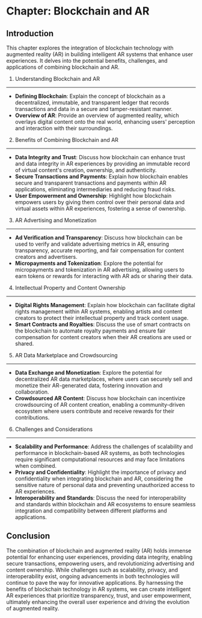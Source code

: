 Chapter: Blockchain and AR
==========================

Introduction
------------

This chapter explores the integration of blockchain technology with augmented reality (AR) in building intelligent AR systems that enhance user experiences. It delves into the potential benefits, challenges, and applications of combining blockchain and AR.

1. Understanding Blockchain and AR
----------------------------------

* **Defining Blockchain**: Explain the concept of blockchain as a decentralized, immutable, and transparent ledger that records transactions and data in a secure and tamper-resistant manner.
* **Overview of AR**: Provide an overview of augmented reality, which overlays digital content onto the real world, enhancing users' perception and interaction with their surroundings.

2. Benefits of Combining Blockchain and AR
------------------------------------------

* **Data Integrity and Trust**: Discuss how blockchain can enhance trust and data integrity in AR experiences by providing an immutable record of virtual content's creation, ownership, and authenticity.
* **Secure Transactions and Payments**: Explain how blockchain enables secure and transparent transactions and payments within AR applications, eliminating intermediaries and reducing fraud risks.
* **User Empowerment and Ownership**: Highlight how blockchain empowers users by giving them control over their personal data and virtual assets within AR experiences, fostering a sense of ownership.

3. AR Advertising and Monetization
----------------------------------

* **Ad Verification and Transparency**: Discuss how blockchain can be used to verify and validate advertising metrics in AR, ensuring transparency, accurate reporting, and fair compensation for content creators and advertisers.
* **Micropayments and Tokenization**: Explore the potential for micropayments and tokenization in AR advertising, allowing users to earn tokens or rewards for interacting with AR ads or sharing their data.

4. Intellectual Property and Content Ownership
----------------------------------------------

* **Digital Rights Management**: Explain how blockchain can facilitate digital rights management within AR systems, enabling artists and content creators to protect their intellectual property and track content usage.
* **Smart Contracts and Royalties**: Discuss the use of smart contracts on the blockchain to automate royalty payments and ensure fair compensation for content creators when their AR creations are used or shared.

5. AR Data Marketplace and Crowdsourcing
----------------------------------------

* **Data Exchange and Monetization**: Explore the potential for decentralized AR data marketplaces, where users can securely sell and monetize their AR-generated data, fostering innovation and collaboration.
* **Crowdsourced AR Content**: Discuss how blockchain can incentivize crowdsourcing of AR content creation, enabling a community-driven ecosystem where users contribute and receive rewards for their contributions.

6. Challenges and Considerations
--------------------------------

* **Scalability and Performance**: Address the challenges of scalability and performance in blockchain-based AR systems, as both technologies require significant computational resources and may face limitations when combined.
* **Privacy and Confidentiality**: Highlight the importance of privacy and confidentiality when integrating blockchain and AR, considering the sensitive nature of personal data and preventing unauthorized access to AR experiences.
* **Interoperability and Standards**: Discuss the need for interoperability and standards within blockchain and AR ecosystems to ensure seamless integration and compatibility between different platforms and applications.

Conclusion
----------

The combination of blockchain and augmented reality (AR) holds immense potential for enhancing user experiences, providing data integrity, enabling secure transactions, empowering users, and revolutionizing advertising and content ownership. While challenges such as scalability, privacy, and interoperability exist, ongoing advancements in both technologies will continue to pave the way for innovative applications. By harnessing the benefits of blockchain technology in AR systems, we can create intelligent AR experiences that prioritize transparency, trust, and user empowerment, ultimately enhancing the overall user experience and driving the evolution of augmented reality.
